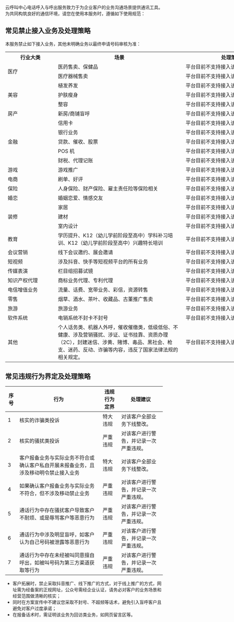 云呼叫中心电话呼入与呼出服务致力于为企业客户的业务沟通场景提供通讯工具。为共同构筑良好的通信环境，请您在使用本服务时，遵循如下使用规范：

## 常见禁止接入业务及处理策略
本服务禁止如下接入业务，其他未明确业务以最终申请号码审核为准：
<table border=0 cellpadding=0 cellspacing=0 width=876 style='border-collapse:
 collapse;table-layout:fixed;width:657pt'>
 <col width=153 style='mso-width-source:userset;mso-width-alt:4896;width:115pt'>
 <col width=415 style='mso-width-source:userset;mso-width-alt:13280;width:311pt'>
 
 <tr height=19 style='height:14.25pt'>
  <th height=19 class=xl66 width=153 style='height:14.25pt;width:115pt'>行业大类</td>
  <th class=xl66 width=415 style='width:311pt'>场景</td>
  <th class=xl66 width=308 style='width:231pt'>处理策略</td>
 </tr>
 <tr height=19 style='height:14.25pt'>
  <td rowspan=2 height=38 class=xl66 style='height:28.5pt'>医疗</td>
  <td class=xl66>医药售卖、保健品</td>
  <td class=xl66>平台目前不支持接入该业务，请谅解</td>
 </tr>
 <tr height=19 style='height:14.25pt'>
  <td height=19 class=xl66 style='height:14.25pt'>医疗器械售卖</td>
  <td class=xl66>平台目前不支持接入该业务，请谅解</td>
 </tr>
 <tr height=19 style='height:14.25pt'>
  <td rowspan=3 height=57 class=xl66 style='height:42.75pt'>美容</td>
  <td class=xl66>植发养发</td>
  <td class=xl66>平台目前不支持接入该业务，请谅解</td>
 </tr>
 <tr height=19 style='height:14.25pt'>
  <td height=19 class=xl66 style='height:14.25pt'>护肤瘦身</td>
  <td class=xl66>平台目前不支持接入该业务，请谅解</td>
 </tr>
 <tr height=19 style='height:14.25pt'>
  <td height=19 class=xl66 style='height:14.25pt'>整容</td>
  <td class=xl66>平台目前不支持接入该业务，请谅解</td>
 </tr>
 <tr height=19 style='height:14.25pt'>
  <td height=19 class=xl66 style='height:14.25pt'>房产</td>
  <td class=xl66>新房/商铺盲呼</td>
  <td class=xl66>平台目前不支持接入该业务，请谅解</td>
 </tr>
 <tr height=19 style='height:14.25pt'>
  <td rowspan=5 height=95 class=xl66 style='height:71.25pt'>金融</td>
  <td class=xl66>信用卡</td>
  <td class=xl66>平台目前不支持接入该业务，请谅解</td>
 </tr>
 <tr height=19 style='height:14.25pt'>
  <td height=19 class=xl66 style='height:14.25pt'>银行业务</td>
  <td class=xl66>平台目前不支持接入该业务，请谅解</td>
 </tr>
 <tr height=19 style='height:14.25pt'>
  <td height=19 class=xl66 style='height:14.25pt'>贷款、催收、股票</td>
  <td class=xl66>平台目前不支持接入该业务，请谅解</td>
 </tr>
 <tr height=19 style='height:14.25pt'>
  <td height=19 class=xl66 style='height:14.25pt'><span lang=EN-US>POS 机</span></td>
  <td class=xl66>平台目前不支持接入该业务，请谅解</td>
 </tr>
 <tr height=19 style='height:14.25pt'>
  <td height=19 class=xl66 style='height:14.25pt'>财税、代理记账</td>
  <td class=xl66>平台目前不支持接入该业务，请谅解</td>
 </tr>
 <tr height=19 style='height:14.25pt'>
  <td height=19 class=xl66 style='height:14.25pt'>游戏</td>
  <td class=xl66>游戏推广</td>
  <td class=xl66>平台目前不支持接入该业务，请谅解</td>
 </tr>
 <tr height=19 style='height:14.25pt'>
  <td height=19 class=xl66 style='height:14.25pt'>电商</td>
  <td class=xl66>刷单、好评</td>
  <td class=xl66>平台目前不支持接入该业务，请谅解</td>
 </tr>
 <tr height=19 style='height:14.25pt'>
  <td height=19 class=xl66 style='height:14.25pt'>保险</td>
  <td class=xl66>人身保险、财产保险、雇主责任险等保险相关</td>
  <td class=xl66>平台目前不支持接入该业务，请谅解</td>
 </tr>
 <tr height=19 style='height:14.25pt'>
  <td height=19 class=xl66 style='height:14.25pt'>婚恋</td>
  <td class=xl66>婚姻恋爱、情感交友</td>
  <td class=xl66>平台目前不支持接入该业务，请谅解</td>
 </tr>
 <tr height=19 style='height:14.25pt'>
  <td rowspan=3 height=57 class=xl66 style='height:42.75pt'>装修</td>
  <td class=xl66>家居</td>
  <td class=xl66>平台目前不支持接入该业务，请谅解</td>
 </tr>
 <tr height=19 style='height:14.25pt'>
  <td height=19 class=xl66 style='height:14.25pt'>建材</td>
  <td class=xl66>平台目前不支持接入该业务，请谅解</td>
 </tr>
 <tr height=19 style='height:14.25pt'>
  <td height=19 class=xl66 style='height:14.25pt'>室内设计</td>
  <td class=xl66>平台目前不支持接入该业务，请谅解</td>
 </tr>
 <tr height=19 style='height:14.25pt'>
  <td height=19 class=xl65 width=153 style='height:14.25pt;width:115pt'>教育</td>
  <td class=xl66>学历提升、K12（幼儿学前阶段至高中）学科补习培训、K12（幼儿学前阶段至高中）兴趣特长培训</td>
  <td class=xl66>平台目前不支持接入该业务，请谅解</td>
 </tr>
 <tr height=19 style='height:14.25pt'>
  <td height=19 class=xl66 style='height:14.25pt'>会议营销</td>
  <td class=xl66>线下会议邀约、展会邀请</td>
  <td class=xl66>平台目前不支持接入该业务，请谅解</td>
 </tr>
 <tr height=19 style='height:14.25pt'>
  <td height=19 class=xl66 style='height:14.25pt'>短视频</td>
  <td class=xl66>涉及抖音、快手等短视频平台的所有业务</td>
  <td class=xl66>平台目前不支持接入该业务，请谅解</td>
 </tr>
 <tr height=19 style='height:14.25pt'>
  <td height=19 class=xl66 style='height:14.25pt'>传媒表演</td>
  <td class=xl66>栏目组招募试镜</td>
  <td class=xl66>平台目前不支持接入该业务，请谅解</td>
 </tr>
 <tr height=19 style='height:14.25pt'>
  <td height=19 class=xl66 style='height:14.25pt'>知识产权代理</td>
  <td class=xl66>商标业务代理、专利代理</td>
  <td class=xl66>平台目前不支持接入该业务，请谅解</td>
 </tr>
 <tr height=19 style='height:14.25pt'>
  <td height=19 class=xl66 style='height:14.25pt'>电信增值业务</td>
  <td class=xl66>流量、话费、宽带业务、彩信，资源转售</td>
  <td class=xl66>平台目前不支持接入该业务，请谅解</td>
 </tr>
 <tr height=19 style='height:14.25pt'>
  <td height=19 class=xl66 style='height:14.25pt'>零售</td>
  <td class=xl66>烟草、酒水、茶叶、收藏品、古董推广售卖</td>
  <td class=xl66>平台目前不支持接入该业务，请谅解</td>
 </tr>
 <tr height=19 style='height:14.25pt'>
  <td height=19 class=xl66 style='height:14.25pt'>旅游</td>
  <td class=xl66>旅游业务</td>
  <td class=xl66>平台目前不支持接入该业务，请谅解</td>
 </tr>
 <tr height=19 style='height:14.25pt'>
  <td height=19 class=xl66 style='height:14.25pt'>软件系统</td>
  <td class=xl66>电销系统不封卡不封号</td>
  <td class=xl66>平台目前不支持接入该业务，请谅解</td>
 </tr>
 <tr height=45 style='height:33.75pt'>
  <td height=45 class=xl66 style='height:33.75pt'>其他</td>
  <td class=xl65 width=415 style='width:311pt'>个人话务类、机器人外呼，催收催缴类，低级低俗、不健康、涉及营销骚扰、涉证、证书挂靠、资质办理（2C），封建迷信、涉黄、赌博、毒品、黑社会、枪支、迷药、反动、诈骗等内容，违反了国家法律法规的相关规定。</td>
  <td class=xl66>平台目前不支持接入该业务，请谅解</td>
 </tr>
</table>

## 常见违规行为界定及处理策略
| 序号 | 行为                                         | 违规行为定界 | 处理建议                |
| -- | ------------------------------------------ | ------ | ------------------- |
| 1  | 核实的诈骗类投诉                                   | 特大违规   | 对该客户全部业务下线整改。       |
| 2  | 核实的骚扰类投诉                                   | 严重违规   | 对该客户进行警告，并记录一次严重违规。 |
| 3  | 客户报备业务与实际业务不符合或确认客户私自开展未报备业务，且涉及移动明令禁止接入业务 | 特大违规   | 对该客户全部业务下线整改。       |
| 4  | 如果确认客户报备业务与实际业务不符合，但不涉及移动禁止业务              | 严重违规   | 对该客户进行警告，并记录一次严重违规。 |
| 5  | 通话行为中存在骚扰客户导致客户不耐烦、或是辱骂客户等恶意行为             | 严重违规   | 对该客户进行警告，并记录一次严重违规。 |
| 6  | 通话行为中涉及明显盲呼，如客户认为自己号码被泄露等恶意行为              | 严重违规   | 对该客户进行警告，并记录一次严重违规。 |
| 7  | 通话行为中存在未经被叫同意擅自呼出，如被叫号码为第三方渠道获取等行为         | 严重违规   | 对该客户进行警告，并记录一次严重违规。 |

- 客户拓展时，禁止采取抖音推广、线下推广的方式，对于线上推广的方式，网址需为经备案的正规网址，公众号需经企业认证，请务必对客户的业务场景和经营范围做清晰的核实；
- 同时在方案宣传中不建议您采取不封号、不超频等话术，避免引入盲呼客户且避免对客户过度承诺；
- 在报备话术时，需证明该业务为回访类业务，如网页留言区等。
